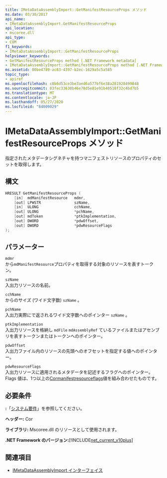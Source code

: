 ```yaml
---
title: IMetaDataAssemblyImport::GetManifestResourceProps メソッド
ms.date: 03/30/2017
api_name:
- IMetaDataAssemblyImport.GetManifestResourceProps
api_location:
- mscoree.dll
api_type:
- COM
f1_keywords:
- IMetaDataAssemblyImport::GetManifestResourceProps
helpviewer_keywords:
- GetManifestResourceProps method [.NET Framework metadata]
- IMetaDataAssemblyImport::GetManifestResourceProps method [.NET Framework metadata]
ms.assetid: 00be4789-ac63-4397-b2ec-1629a5c5a585
topic_type:
- apiref
ms.openlocfilehash: c0b6d53ce3be3aed6a577bf6e38a281928499848
ms.sourcegitcommit: 03fec33630b46e78d5e81e91b40518f32c4bd7b5
ms.translationtype: MT
ms.contentlocale: ja-JP
ms.lasthandoff: 05/27/2020
ms.locfileid: "84009029"
---
```

# <a name="imetadataassemblyimportgetmanifestresourceprops-method"></a>IMetaDataAssemblyImport::GetManifestResourceProps メソッド
指定されたメタデータシグネチャを持つマニフェストリソースのプロパティのセットを取得します。  
  
## <a name="syntax"></a>構文  
  
```cpp  
HRESULT GetManifestResourceProps (  
    [in]  mdManifestResource   mdmr,
    [out] LPWSTR               szName,
    [in]  ULONG                cchName,
    [out] ULONG                *pchName,
    [out] mdToken              *ptkImplementation,
    [out] DWORD                *pdwOffset,
    [out] DWORD                *pdwResourceFlags  
);  
```  
  
## <a name="parameters"></a>パラメーター  
 `mdmr`  
 から`mdManifestResource`プロパティを取得する対象のリソースを表すトークン。  
  
 `szName`  
 入出力リソースの名前。  
  
 `cchName`  
 からのサイズ (ワイド文字数) `szName` 。  
  
 `pchName`  
 入出力実際にで返されるワイド文字数へのポインター `szName` 。  
  
 `ptkImplementation`  
 入出力リソースを格納し `mdFile` `mdAssemblyRef` ているファイルまたはアセンブリを表すトークンまたはトークンへのポインター。  
  
 `pdwOffset`  
 入出力ファイル内のリソースの先頭へのオフセットを指定する値へのポインター。  
  
 `pdwResourceFlags`  
 入出力リソースに適用されるメタデータを記述するフラグへのポインター。 Flags 値は、1つ以上の[Cormanifestresourceflags](cormanifestresourceflags-enumeration.md)値を組み合わせたものです。  
  
## <a name="requirements"></a>必要条件  
 **:**「[システム要件](../../get-started/system-requirements.md)」を参照してください。  
  
 **ヘッダー:** Cor  
  
 **ライブラリ:** Mscoree.dll のリソースとして使用されます。  
  
 **.NET Framework のバージョン:**[!INCLUDE[net_current_v10plus](../../../../includes/net-current-v10plus-md.md)]  
  
## <a name="see-also"></a>関連項目

- [IMetaDataAssemblyImport インターフェイス](imetadataassemblyimport-interface.md)
